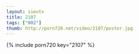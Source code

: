 ```yaml
--- 
layout: sieutv
title: 2107
tags: ["002"]
thumb: http://porn720.net/video/2107/poster.jpg
---
```

{% include porn720 key="2107" %} 
